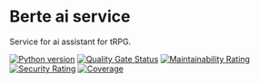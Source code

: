# Berte ai service

Service for ai assistant for tRPG.

[![Python version](https://img.shields.io/static/v1?label=Python&message=3.11&color=blue)](https://sonarcloud.io/summary/new_code?id=AlexOmarov_berte-ai-service)
[![Quality Gate Status](https://sonarcloud.io/api/project_badges/measure?project=AlexOmarov_berte-ai-service&metric=alert_status)](https://sonarcloud.io/summary/new_code?id=AlexOmarov_berte-ai-service)
[![Maintainability Rating](https://sonarcloud.io/api/project_badges/measure?project=AlexOmarov_berte-ai-service&metric=sqale_rating)](https://sonarcloud.io/summary/new_code?id=AlexOmarov_berte-ai-service)
[![Security Rating](https://sonarcloud.io/api/project_badges/measure?project=AlexOmarov_berte-ai-service&metric=security_rating)](https://sonarcloud.io/summary/new_code?id=AlexOmarov_berte-ai-service)
[![Coverage](https://sonarcloud.io/api/project_badges/measure?project=AlexOmarov_berte-ai-service&metric=coverage)](https://sonarcloud.io/summary/new_code?id=AlexOmarov_berte-ai-service)
